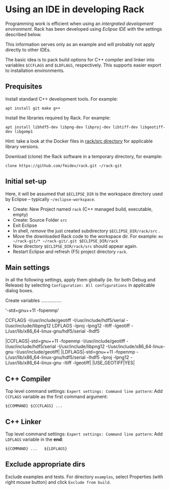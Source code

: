 

Using an IDE in developing Rack
===============================

Programming work is efficient when using an
*intergrated development environment*. 
Rack has been developed using *Eclipse IDE* with the settings described below.

This information serves only as an example and will probably not apply directly
to other IDEs.

The basic idea is to pack build options for C++ compiler and linker into 
variables `$CCFLAGS` and `$LDFLAGS`, respectively. This supports easier export
to installation environments.

Prequisites
-----------

Install standard C++ development tools. For example:
```
apt install git make g++
```

Install the libraries required by Rack. For example:
```
apt install libhdf5-dev libpng-dev libproj-dev libtiff-dev libgeotiff-dev libgomp1 
```

Hint: take a look at the Docker files in [rack/src directory](../src) for applicable library versions.


Download (clone) the Rack software in a temporary directory, for example:
```
clone https://github.com/fmidev/rack.git ~/rack-git
```

Initial set-up
--------------

Here, it will be assumed that `$ECLIPSE_DIR` is the workspace directory used by Eclipse – typically `~/eclipse-workspace`.

* Create: New Project named `rack` (C++ managed build, executable, empty)
* Create: Source Folder `src`
* Exit Eclipse
* In shell, *remove* the just created subdirectory `$ECLIPSE_DIR/rack/src` .
* Move the downloaded Rack code to the workspace dir. For example: `mv ~/rack-git/* ~/rack-git/.git $ECLIPSE_DIR/rack`
* Now directory `$ECLIPSE_DIR/rack/src` should appear again. 
* Restart Eclipse and refresh (F5) project directory `rack`.

Main settings
-------------

In all the following settings, apply them globally (ie. for both Debug and Release) by selecting `Configuration: All configurations` in applicable dialog boxes.

Create variables
................


'-std=gnu++11 -fopenmp'

CCFLAGS -I/usr/include/geotiff -I/usr/include/hdf5/serial   -I/usr/include/libpng12
LDFLAGS -lproj -lpng12 -ltiff -lgeotiff -L/usr/lib/x86_64-linux-gnu/hdf5/serial -lhdf5

|CCFLAGS|-std=gnu++11 -fopenmp -I/usr/include/geotiff -I/usr/include/hdf5/serial   -I/usr/include/libpng12   -I/usr/include/x86_64-linux-gnu  -I/usr/include/geotiff|
|LDFLAGS|-std=gnu++11 -fopenmp -L/usr/lib/x86_64-linux-gnu/hdf5/serial -lhdf5 -lproj -lpng12 -L/usr/lib/x86_64-linux-gnu -ltiff  -lgeotiff|
|USE_GEOTIFF|YES| 



C++ Compiler 
------------

Top level command settings: `Expert settings: Command line pattern`:
Add `CCFLAGS` variable as the first command argument:
```
${COMMAND} ${CCFLAGS} ...
```

C++ Linker
----------

Top level command settings: `Expert settings: Command line pattern`:
Add `LDFLAGS` variable in the **end**:
```
${COMMAND} ...   ${LDFLAGS}
```

Exclude appropriate dirs 
------------------------

Exclude examples and tests. For directory `examples`, select Properties (with right mouse button) and click `Exclude from build`.
